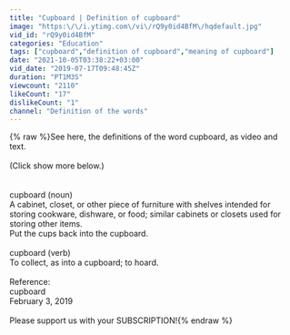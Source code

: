 ```yaml
---
title: "Cupboard | Definition of cupboard"
image: "https:\/\/i.ytimg.com\/vi\/rQ9y0id4BfM\/hqdefault.jpg"
vid_id: "rQ9y0id4BfM"
categories: "Education"
tags: ["cupboard","definition of cupboard","meaning of cupboard"]
date: "2021-10-05T03:38:22+03:00"
vid_date: "2019-07-17T09:48:45Z"
duration: "PT1M3S"
viewcount: "2110"
likeCount: "17"
dislikeCount: "1"
channel: "Definition of the words"
---
```

{% raw %}See here, the definitions of the word cupboard, as video and text.<br /><br />(Click show more below.)<br /><br /><br />cupboard (noun)<br />    A cabinet, closet, or other piece of furniture with shelves intended for storing cookware, dishware, or food; similar cabinets or closets used for storing other items.<br />        Put the cups back into the cupboard.<br /><br />cupboard (verb)<br />    To collect, as into a cupboard; to hoard.<br /><br />Reference:<br />    cupboard<br />    February 3, 2019<br /><br />Please support us with your SUBSCRIPTION!{% endraw %}
